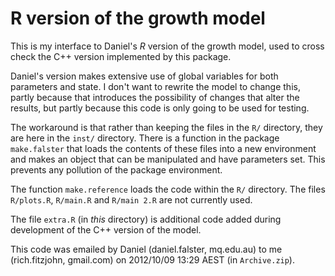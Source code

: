 # R version of the growth model

This is my interface to Daniel's *R* version of the growth model, used
to cross check the C++ version implemented by this package.

Daniel's version makes extensive use of global variables for both
parameters and state.  I don't want to rewrite the model to change
this, partly because that introduces the possibility of changes that
alter the results, but partly because this code is only going to be
used for testing.

The workaround is that rather than keeping the files in the `R/`
directory, they are here in the `inst/` directory.  There is a
function in the package `make.falster` that loads the contents of
these files into a new environment and makes an object that can be
manipulated and have parameters set.  This prevents any pollution of
the package environment.

The function `make.reference` loads the code within the `R/`
directory.  The files `R/plots.R`, `R/main.R` and `R/main 2.R` are not
currently used.

The file `extra.R` (in *this* directory) is additional code added
during development of the C++ version of the model.

This code was emailed by Daniel (daniel.falster, mq.edu.au) to me
(rich.fitzjohn, gmail.com) on 2012/10/09 13:29 AEST (in
`Archive.zip`).
